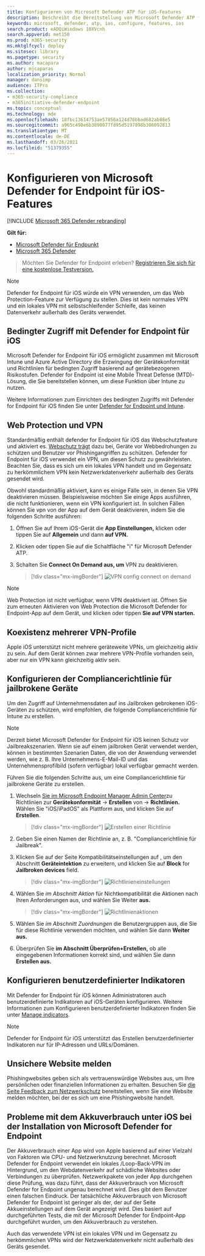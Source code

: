 ```yaml
---
title: Konfigurieren von Microsoft Defender ATP für iOS-Features
description: Beschreibt die Bereitstellung von Microsoft Defender ATP für iOS-Features
keywords: microsoft, defender, atp, ios, configure, features, ios
search.product: eADQiWindows 10XVcnh
search.appverid: met150
ms.prod: m365-security
ms.mktglfcycl: deploy
ms.sitesec: library
ms.pagetype: security
ms.author: macapara
author: mjcaparas
localization_priority: Normal
manager: dansimp
audience: ITPro
ms.collection:
- m365-security-compliance
- m365initiative-defender-endpoint
ms.topic: conceptual
ms.technology: mde
ms.openlocfilehash: 18fbc13614753ae57856a124d76bbad682ab88e5
ms.sourcegitcommit: a965c498e6b3890877f895d5197898b306092813
ms.translationtype: MT
ms.contentlocale: de-DE
ms.lasthandoff: 03/26/2021
ms.locfileid: "51379355"
---
```

# <a name="configure-microsoft-defender-for-endpoint-for-ios-features"></a>Konfigurieren von Microsoft Defender for Endpoint für iOS-Features

[!INCLUDE [Microsoft 365 Defender rebranding](../../includes/microsoft-defender.md)]

**Gilt für:**
- [Microsoft Defender für Endpunkt](https://go.microsoft.com/fwlink/p/?linkid=2154037)
- [Microsoft 365 Defender](https://go.microsoft.com/fwlink/?linkid=2118804)

> Möchten Sie Defender for Endpoint erleben? [Registrieren Sie sich für eine kostenlose Testversion.](https://www.microsoft.com/microsoft-365/windows/microsoft-defender-atp?ocid=docs-wdatp-exposedapis-abovefoldlink) 

> [!NOTE]
> Defender for Endpoint für iOS würde ein VPN verwenden, um das Web Protection-Feature zur Verfügung zu stellen. Dies ist kein normales VPN und ein lokales VPN mit selbstschleifender Schleife, das keinen Datenverkehr außerhalb des Geräts verwendet.

## <a name="conditional-access-with-defender-for-endpoint-for-ios"></a>Bedingter Zugriff mit Defender for Endpoint für iOS  
Microsoft Defender for Endpoint für iOS ermöglicht zusammen mit Microsoft Intune und Azure Active Directory die Erzwingung der Gerätekonformität und Richtlinien für bedingten Zugriff basierend auf gerätebezogenen Risikostufen. Defender for Endpoint ist eine Mobile Threat Defense (MTD)-Lösung, die Sie bereitstellen können, um diese Funktion über Intune zu nutzen.

Weitere Informationen zum Einrichten des bedingten Zugriffs mit Defender for Endpoint für iOS finden Sie unter [Defender for Endpoint und Intune](https://docs.microsoft.com/mem/intune/protect/advanced-threat-protection).

## <a name="web-protection-and-vpn"></a>Web Protection und VPN

Standardmäßig enthält defender for Endpoint für iOS das Webschutzfeature und aktiviert es. [Webschutz trägt](web-protection-overview.md) dazu bei, Geräte vor Webbedrohungen zu schützen und Benutzer vor Phishingangriffen zu schützen. Defender for Endpoint für iOS verwendet ein VPN, um diesen Schutz zu gewährleisten. Beachten Sie, dass es sich um ein lokales VPN handelt und im Gegensatz zu herkömmlichem VPN kein Netzwerkdatenverkehr außerhalb des Geräts gesendet wird.

Obwohl standardmäßig aktiviert, kann es einige Fälle sein, in denen Sie VPN deaktivieren müssen. Beispielsweise möchten Sie einige Apps ausführen, die nicht funktionieren, wenn ein VPN konfiguriert ist. In solchen Fällen können Sie vpn von der App auf dem Gerät deaktivieren, indem Sie die folgenden Schritte ausführen:

1. Öffnen Sie auf Ihrem iOS-Gerät die **App Einstellungen,** klicken oder tippen Sie auf **Allgemein** und dann **auf VPN.**
1. Klicken oder tippen Sie auf die Schaltfläche "i" für Microsoft Defender ATP.
1. Schalten Sie **Connect On Demand aus, um** VPN zu deaktivieren.

    > [!div class="mx-imgBorder"]
    > ![VPN config connect on demand](images/ios-vpn-config.png)

> [!NOTE]
> Web Protection ist nicht verfügbar, wenn VPN deaktiviert ist. Öffnen Sie zum erneuten Aktivieren von Web Protection die Microsoft Defender for Endpoint-App auf dem Gerät, und klicken oder tippen **Sie auf VPN starten.**

## <a name="co-existence-of-multiple-vpn-profiles"></a>Koexistenz mehrerer VPN-Profile

Apple iOS unterstützt nicht mehrere geräteweite VPNs, um gleichzeitig aktiv zu sein. Auf dem Gerät können zwar mehrere VPN-Profile vorhanden sein, aber nur ein VPN kann gleichzeitig aktiv sein.


## <a name="configure-compliance-policy-against-jailbroken-devices"></a>Konfigurieren der Compliancerichtlinie für jailbrokene Geräte

Um den Zugriff auf Unternehmensdaten auf ins Jailbroken gebrokenen iOS-Geräten zu schützen, wird empfohlen, die folgende Compliancerichtlinie für Intune zu erstellen.

> [!NOTE]
> Derzeit bietet Microsoft Defender for Endpoint für iOS keinen Schutz vor Jailbreakszenarien. Wenn sie auf einem jailbroken Gerät verwendet werden, können in bestimmten Szenarien Daten, die von der Anwendung verwendet werden, wie z. B. Ihre Unternehmens-E-Mail-ID und das Unternehmensprofilbild (sofern verfügbar) lokal verfügbar gemacht werden.

Führen Sie die folgenden Schritte aus, um eine Compliancerichtlinie für jailbrokene Geräte zu erstellen.

1. Wechseln [Sie im Microsoft Endpoint Manager Admin Center](https://go.microsoft.com/fwlink/?linkid=2109431)zu Richtlinien zur **Gerätekonformität**  ->  **Erstellen** von  ->  **Richtlinien.** Wählen Sie "iOS/iPadOS" als Plattform aus, und klicken Sie auf **Erstellen**.

    > [!div class="mx-imgBorder"]
    > ![Erstellen einer Richtlinie](images/ios-jb-policy.png)

2. Geben Sie einen Namen der Richtlinie an, z. B. "Compliancerichtlinie für Jailbreak".
3. Klicken Sie auf der Seite Kompatibilitätseinstellungen auf , um den Abschnitt **Geräteintektion** zu erweitern, und klicken Sie auf **Block** for **Jailbroken devices** field.

    > [!div class="mx-imgBorder"]
    > ![Richtlinieneinstellungen](images/ios-jb-settings.png)

4. Wählen Sie *im Abschnitt Aktion* für Nichtkompatibilität die Aktionen nach Ihren Anforderungen aus, und wählen Sie Weiter **aus.**

    > [!div class="mx-imgBorder"]
    > ![Richtlinienaktionen](images/ios-jb-actions.png)

5. Wählen Sie *im Abschnitt Zuordnungen* die Benutzergruppen aus, die Sie für diese Richtlinie verwenden möchten, und wählen Sie dann **Weiter aus.**
6. Überprüfen Sie **im Abschnitt Überprüfen+Erstellen,** ob alle eingegebenen Informationen korrekt sind, und wählen Sie dann **Erstellen aus.**

## <a name="configure-custom-indicators"></a>Konfigurieren benutzerdefinierter Indikatoren

Mit Defender for Endpoint für iOS können Administratoren auch benutzerdefinierte Indikatoren auf iOS-Geräten konfigurieren. Weitere Informationen zum Konfigurieren benutzerdefinierter Indikatoren finden Sie unter [Manage indicators](https://docs.microsoft.com/microsoft-365/security/defender-endpoint/manage-indicators).

> [!NOTE]
> Defender for Endpoint für iOS unterstützt das Erstellen benutzerdefinierter Indikatoren nur für IP-Adressen und URLs/Domänen.

## <a name="report-unsafe-site"></a>Unsichere Website melden

Phishingwebsites geben sich als vertrauenswürdige Websites aus, um Ihre persönlichen oder finanziellen Informationen zu erhalten. Besuchen Sie [die Seite Feedback zum Netzwerkschutz](https://www.microsoft.com/wdsi/filesubmission/exploitguard/networkprotection) bereitstellen, wenn Sie eine Website melden möchten, bei der es sich um eine Phishingwebsite handelt.

## <a name="battery-consumption-issues-on-ios-when-microsoft-defender-for-endpoint-is-installed"></a>Probleme mit dem Akkuverbrauch unter iOS bei der Installation von Microsoft Defender for Endpoint

Der Akkuverbrauch einer App wird von Apple basierend auf einer Vielzahl von Faktoren wie CPU- und Netzwerknutzung berechnet. Microsoft Defender for Endpoint verwendet ein lokales /Loop-Back-VPN im Hintergrund, um den Webdatenverkehr auf schädliche Websites oder Verbindungen zu überprüfen. Netzwerkpakete von jeder App durchgehen diese Prüfung, was dazu führt, dass der Akkuverbrauch von Microsoft Defender for Endpoint ungenau berechnet wird. Dies gibt dem Benutzer einen falschen Eindruck. Der tatsächliche Akkuverbrauch von Microsoft Defender for Endpoint ist geringer als der, der auf der Seite Akkueinstellungen auf dem Gerät angezeigt wird. Dies basiert auf durchgeführten Tests, die mit der Microsoft Defender for Endpoint-App durchgeführt wurden, um den Akkuverbrauch zu verstehen.

Auch das verwendete VPN ist ein lokales VPN und im Gegensatz zu herkömmlichen VPNs wird der Netzwerkdatenverkehr nicht außerhalb des Geräts gesendet.
